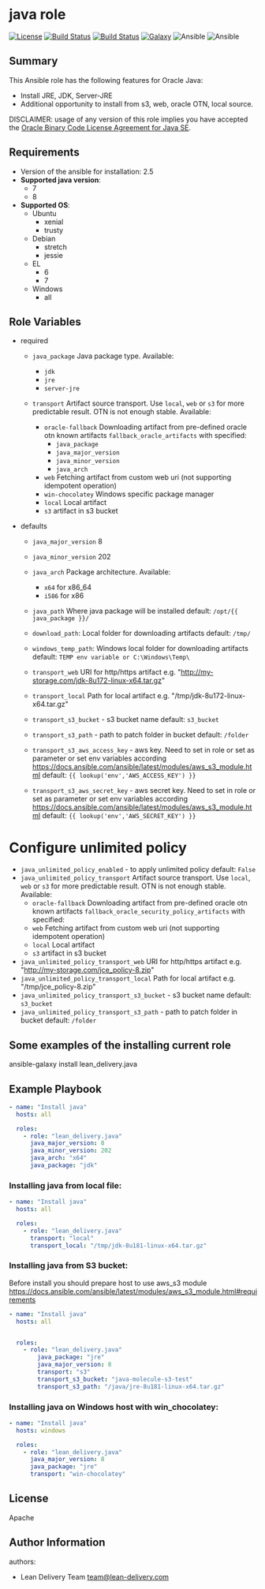 java role
=========
[![License](https://img.shields.io/badge/license-Apache-green.svg?style=flat)](https://raw.githubusercontent.com/lean-delivery/ansible-role-java/master/LICENSE)
[![Build Status](https://travis-ci.org/lean-delivery/ansible-role-java.svg?branch=master)](https://travis-ci.org/lean-delivery/ansible-role-java)
[![Build Status](https://gitlab.com/lean-delivery/ansible-role-java/badges/master/build.svg)](https://gitlab.com/lean-delivery/ansible-role-java)
[![Galaxy](https://img.shields.io/badge/galaxy-lean__delivery.java-blue.svg)](https://galaxy.ansible.com/lean_delivery/java)
![Ansible](https://img.shields.io/ansible/role/d/27687.svg)
![Ansible](https://img.shields.io/badge/dynamic/json.svg?label=min_ansible_version&url=https%3A%2F%2Fgalaxy.ansible.com%2Fapi%2Fv1%2Froles%2F27687%2F&query=$.min_ansible_version)
## Summary

This Ansible role has the following features for Oracle Java:

 - Install JRE, JDK, Server-JRE
 - Additional opportunity to install from s3, web, oracle OTN, local source.

DISCLAIMER: usage of any version of this role implies you have accepted the
[Oracle Binary Code License Agreement for Java SE](http://www.oracle.com/technetwork/java/javase/terms/license/index.html).


Requirements
------------

 - Version of the ansible for installation: 2.5
 - **Supported java version**:
   - 7
   - 8
 - **Supported OS**:
   - Ubuntu
     - xenial
     - trusty
   - Debian
     - stretch
     - jessie
   - EL
     - 6
     - 7
   - Windows
     - all

## Role Variables

- required
  - `java_package` Java package type.
    Available:
      - `jdk`
      - `jre`
      - `server-jre`

  - `transport` Artifact source transport. Use `local`, `web` or `s3` for more predictable result. OTN is not enough stable.
    Available:
      - `oracle-fallback` Downloading artifact from pre-defined oracle otn known artifacts `fallback_oracle_artifacts` with specified:
          - `java_package`
          - `java_major_version`
          - `java_minor_version`
          - `java_arch`
      - `web` Fetching artifact from custom web uri (not supporting idempotent operation)
      - `win-chocolatey` Windows specific package manager
      - `local` Local artifact
      - `s3` artifact in s3 bucket

- defaults
  - `java_major_version` 8
  - `java_minor_version` 202
  - `java_arch` Package architecture.
    Available:
      - `x64` for x86_64
      - `i586` for x86

  - `java_path` Where java package will be installed
    default: `/opt/{{ java_package }}/`

  - `download_path`: Local folder for downloading artifacts
    default: `/tmp/`

  - `windows_temp_path`: Windows local folder for downloading artifacts
    default: `TEMP env variable or C:\Windows\Temp\`

  - `transport_web` URI for http/https artifact  e.g. "http://my-storage.com/jdk-8u172-linux-x64.tar.gz"
  - `transport_local` Path for local artifact e.g. "/tmp/jdk-8u172-linux-x64.tar.gz"
  - `transport_s3_bucket` - s3 bucket name
    default: `s3_bucket`
  - `transport_s3_path` - path to patch folder in bucket
    default: `/folder`
  - `transport_s3_aws_access_key` - aws key. Need to set in role or set as parameter or set env variables according https://docs.ansible.com/ansible/latest/modules/aws_s3_module.html
    default: `{{ lookup('env','AWS_ACCESS_KEY') }}`
  - `transport_s3_aws_secret_key` - aws secret key. Need to set in role or set as parameter or set env variables according https://docs.ansible.com/ansible/latest/modules/aws_s3_module.html
    default: `{{ lookup('env','AWS_SECRET_KEY') }}`

# Configure unlimited policy
  - `java_unlimited_policy_enabled` - to apply unlimited policy
    default: `False`
  - `java_unlimited_policy_transport` Artifact source transport. Use `local`, `web` or `s3` for more predictable result. OTN is not enough stable.
    Available:
      - `oracle-fallback` Downloading artifact from pre-defined oracle otn known artifacts `fallback_oracle_security_policy_artifacts` with specified:
      - `web` Fetching artifact from custom web uri (not supporting idempotent operation)
      - `local` Local artifact
      - `s3` artifact in s3 bucket
  - `java_unlimited_policy_transport_web` URI for http/https artifact  e.g. "http://my-storage.com/jce_policy-8.zip"
  - `java_unlimited_policy_transport_local` Path for local artifact e.g. "/tmp/jce_policy-8.zip"
  - `java_unlimited_policy_transport_s3_bucket` - s3 bucket name
    default: `s3_bucket`
  - `java_unlimited_policy_transport_s3_path` - path to patch folder in bucket
    default: `/folder`

## Some examples of the installing current role

ansible-galaxy install lean_delivery.java

Example Playbook
----------------
```yaml
- name: "Install java"
  hosts: all

  roles:
    - role: "lean_delivery.java"
      java_major_version: 8
      java_minor_version: 202
      java_arch: "x64"
      java_package: "jdk"
```

### Installing java from local file:
```yaml
- name: "Install java"
  hosts: all

  roles:
    - role: "lean_delivery.java"
      transport: "local"
      transport_local: "/tmp/jdk-8u181-linux-x64.tar.gz"
```
### Installing java from S3 bucket:
Before install you should prepare host to use aws_s3 module
https://docs.ansible.com/ansible/latest/modules/aws_s3_module.html#requirements
```yaml
- name: "Install java"
  hosts: all


  roles:
    - role: "lean_delivery.java"
        java_package: "jre"
        java_major_version: 8
        transport: "s3"
        transport_s3_bucket: "java-molecule-s3-test"
        transport_s3_path: "/java/jre-8u181-linux-x64.tar.gz"

```
### Installing java on Windows host with win_chocolatey:
```yaml
- name: "Install java"
  hosts: windows

  roles:
    - role: "lean_delivery.java"
      java_major_version: 8
      java_package: "jre"
      transport: "win-chocolatey"
```

License
-------

Apache

Author Information
------------------

authors:
  - Lean Delivery Team <team@lean-delivery.com>
